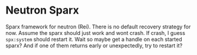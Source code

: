 # Neutron Sparx

Sparx framework for neutron (Rei). There is no default recovery strategy for now. Assume the sparx should just work and wont crash. If crash, I guess `spx:system` should restart it. Wait so maybe get a handle on each started sparx? And if one of them returns early or unexpectedly, try to restart it?
